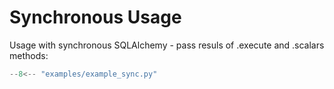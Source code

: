 # Synchronous Usage 
Usage with synchronous SQLAlchemy - pass resuls of .execute and .scalars methods:

```python
--8<-- "examples/example_sync.py"
```